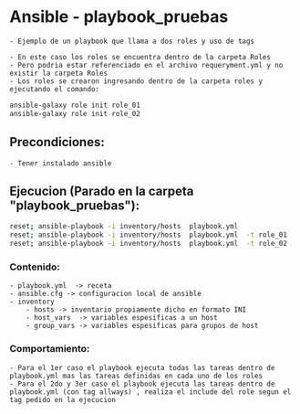 # Ansible - playbook_pruebas

	- Ejemplo de un playbook que llama a dos roles y uso de tags

	- En este caso los roles se encuentra dentro de la carpeta Roles
	- Pero podria estar referenciado en el archivo requeryment.yml y no existir la carpeta Roles
	- Los roles se crearon ingresando dentro de la carpeta roles y ejecutando el comando:
```sh
ansible-galaxy role init role_01
ansible-galaxy role init role_02
```


## Precondiciones:
	- Tener instalado ansible

## Ejecucion (Parado en la carpeta "playbook_pruebas"):
```sh
reset; ansible-playbook -i inventory/hosts  playbook.yml
reset; ansible-playbook -i inventory/hosts  playbook.yml  -t role_01
reset; ansible-playbook -i inventory/hosts  playbook.yml  -t role_02
```
### Contenido:
	- playbook.yml  -> receta 
	- ansible.cfg -> configuracion local de ansible
	- inventory
		- hosts -> inventario propiamente dicho en formato INI
		- host_vars  -> variables espesificas a un host
		- group_vars -> variables espesificas para grupos de host
	

### Comportamiento:
	- Para el 1er caso el playbook ejecuta todas las tareas dentro de playbook.yml mas las tareas definidas en cada uno de los roles
	- Para el 2do y 3er caso el playbook ejecuta las tareas dentro de playbook.yml (con tag allways) , realiza el include del role segun el tag pedido en la ejecucion 
	
